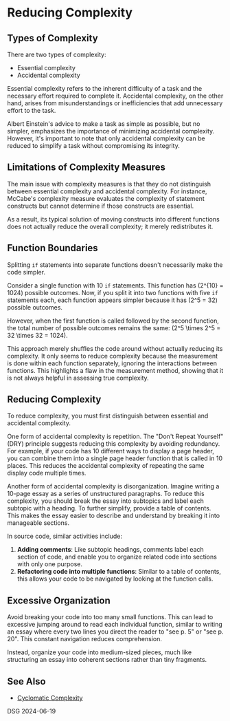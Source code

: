 # Reducing Complexity

## Types of Complexity

There are two types of complexity:

-   Essential complexity
-   Accidental complexity

Essential complexity refers to the inherent difficulty of a task and the necessary effort required
to complete it. Accidental complexity, on the other hand, arises from misunderstandings or
inefficiencies that add unnecessary effort to the task.

Albert Einstein's advice to make a task as simple as possible, but no simpler, emphasizes the
importance of minimizing accidental complexity. However, it's important to note that only accidental
complexity can be reduced to simplify a task without compromising its integrity.

## Limitations of Complexity Measures

The main issue with complexity measures is that they do not distinguish between essential complexity
and accidental complexity. For instance, McCabe's complexity measure evaluates the complexity of
statement constructs but cannot determine if those constructs are essential.

As a result, its typical solution of moving constructs into different functions does not actually
reduce the overall complexity; it merely redistributes it.

## Function Boundaries

Splitting `if` statements into separate functions doesn't necessarily make the code simpler.

Consider a single function with 10 `if` statements. This function has \(2^{10} = 1024\) possible
outcomes. Now, if you split it into two functions with five `if` statements each, each function
appears simpler because it has \(2^5 = 32\) possible outcomes.

However, when the first function is called followed by the second function, the total number of
possible outcomes remains the same: \(2^5 \times 2^5 = 32 \times 32 = 1024\).

This approach merely shuffles the code around without actually reducing its complexity. It only
seems to reduce complexity because the measurement is done within each function separately, ignoring
the interactions between functions. This highlights a flaw in the measurement method, showing that
it is not always helpful in assessing true complexity.

## Reducing Complexity

To reduce complexity, you must first distinguish between essential and accidental complexity.

One form of accidental complexity is repetition. The "Don't Repeat Yourself" (DRY) principle
suggests reducing this complexity by avoiding redundancy. For example, if your code has 10 different
ways to display a page header, you can combine them into a single page header function that is
called in 10 places. This reduces the accidental complexity of repeating the same display code
multiple times.

Another form of accidental complexity is disorganization. Imagine writing a 10-page essay as a
series of unstructured paragraphs. To reduce this complexity, you should break the essay into
subtopics and label each subtopic with a heading. To further simplify, provide a table of contents.
This makes the essay easier to describe and understand by breaking it into manageable sections.

In source code, similar activities include:

1. **Adding comments**: Like subtopic headings, comments label each section of code, and enable you
   to organize related code into sections with only one purpose.
2. **Refactoring code into multiple functions**: Similar to a table of contents, this allows your
   code to be navigated by looking at the function calls.

## Excessive Organization

Avoid breaking your code into too many small functions. This can lead to excessive jumping around to
read each individual function, similar to writing an essay where every two lines you direct the
reader to "see p. 5" or "see p. 20". This constant navigation reduces comprehension.

Instead, organize your code into medium-sized pieces, much like structuring an essay into coherent
sections rather than tiny fragments.

## See Also

-   [Cyclomatic Complexity](../measurements/cyclomatic_complexity.md)

DSG 2024-06-19
